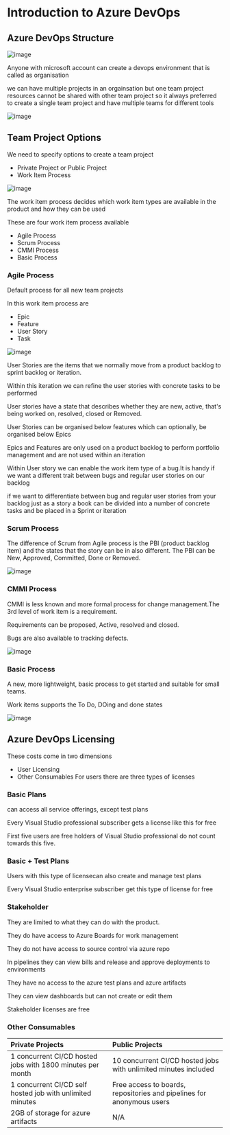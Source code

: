 # Introduction to Azure DevOps
## Azure DevOps Structure
![image](https://user-images.githubusercontent.com/130353146/235134963-6cea2618-6fcc-477e-95b7-d21d4d40e2b3.png)

Anyone with microsoft account can create a devops environment that is called as organisation

we can have multiple projects in an orgainsation but one team project resources cannot be shared with other team project so it always preferred to create a single team project and have multiple teams for different tools 

![image](https://user-images.githubusercontent.com/130353146/235135162-9c6b8295-1b97-4e7e-b10b-acd22e6936f2.png)

## Team Project Options
We need to specify options to create a team project 
- Private Project or Public Project 
- Work Item Process

![image](https://user-images.githubusercontent.com/130353146/235136195-422d1297-7cdb-4cfe-9ad5-20acc347f2a3.png)

The work item process decides which work item types are available in the product and how they can be used

These are four work item process available
- Agile Process 
- Scrum Process 
- CMMI Process 
- Basic Process

### Agile Process 
Default process for all new team projects

In this work item process are 
- Epic
- Feature 
- User Story 
- Task

![image](https://user-images.githubusercontent.com/130353146/235139650-c5675ca3-d38f-4a33-8894-bb7cd03b06b7.png)

User Stories are the items that we normally move from a product backlog to sprint backlog or iteration.

Within this iteration we can refine the user stories with concrete tasks to be performed

User stories have a state that describes whether they are new, active, that's being worked on, resolved, closed or Removed.

User Stories can be organised below features which can optionally, be organised below Epics

Epics and Features are only used on a product backlog to perform portfolio management and are not used within an iteration

Within User story we can enable the work item type of a bug.It is handy if we want a different trait between bugs and regular user stories on our backlog

if we want to differentiate between bug and regular user stories from your backlog just as a story a book can be divided into a number of concrete tasks and be placed in a Sprint or iteration 

### Scrum Process
The difference of Scrum from Agile process is the PBI (product backlog item) and the states that the story can be in also different. The PBI can be New, Approved, Committed, Done or Removed.

![image](https://user-images.githubusercontent.com/130353146/235140596-05562379-3fea-4d85-b8d7-347a0b5e3977.png)

### CMMI Process 
CMMI is less known and more formal process for change management.The 3rd level of work item is a requirement.

Requirements can be proposed, Active, resolved and closed.

Bugs are also available to tracking defects.

![image](https://user-images.githubusercontent.com/130353146/235141141-b53d33ef-461c-43af-9b95-9f470a1bd680.png)

### Basic Process 
A new, more lightweight, basic process to get started and suitable for small teams.

Work items supports the To Do, DOing and done states 

![image](https://user-images.githubusercontent.com/130353146/235141555-069b414f-c889-4173-8818-a2b22153f436.png)

## Azure DevOps Licensing
These costs come in two dimensions
- User Licensing 
- Other Consumables
For users there are three types of licenses
### Basic Plans
can access all service offerings, except test plans

Every Visual Studio professional subscriber gets a license like this for free 

First five users are free holders of Visual Studio professional do not count towards this five.
### Basic + Test Plans
Users with this type of licensecan also create and manage test plans

Every Visual Studio enterprise subscriber get this type of license for free 
### Stakeholder
They are limited to what they can do with the product.

They do have access to Azure Boards for work management

They do not have access to source control via azure repo

In pipelines they can view bills and release and approve deployments to environments

They have no access to the azure test plans and azure artifacts

They can view dashboards but can not create or edit them

Stakeholder licenses are free 
### Other Consumables
| Private Projects | Public Projects |
|:--|:--|
| 1 concurrent CI/CD hosted jobs with 1800 minutes per month | 10 concurrent CI/CD hosted jobs with unlimited minutes included |
| 1 concurrent CI/CD self hosted job with unlimited minutes | Free access to boards, repositories and pipelines for anonymous users|
| 2GB of storage for azure artifacts | N/A |
